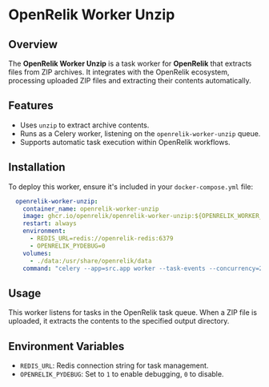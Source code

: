# OpenRelik Worker Unzip

## Overview
The **OpenRelik Worker Unzip** is a task worker for **OpenRelik** that extracts files from ZIP archives. It integrates with the OpenRelik ecosystem, processing uploaded ZIP files and extracting their contents automatically.

## Features
- Uses `unzip` to extract archive contents.
- Runs as a Celery worker, listening on the `openrelik-worker-unzip` queue.
- Supports automatic task execution within OpenRelik workflows.

## Installation
To deploy this worker, ensure it's included in your `docker-compose.yml` file:

```yaml
  openrelik-worker-unzip:
    container_name: openrelik-worker-unzip
    image: ghcr.io/openrelik/openrelik-worker-unzip:${OPENRELIK_WORKER_UNZIP_VERSION}
    restart: always
    environment:
      - REDIS_URL=redis://openrelik-redis:6379
      - OPENRELIK_PYDEBUG=0
    volumes:
      - ./data:/usr/share/openrelik/data
    command: "celery --app=src.app worker --task-events --concurrency=2 --loglevel=INFO -Q openrelik-worker-unzip"
```

## Usage
This worker listens for tasks in the OpenRelik task queue. When a ZIP file is uploaded, it extracts the contents to the specified output directory.

## Environment Variables
- `REDIS_URL`: Redis connection string for task management.
- `OPENRELIK_PYDEBUG`: Set to `1` to enable debugging, `0` to disable.
